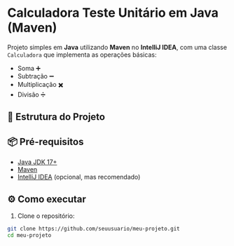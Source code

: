 # Calculadora Teste Unitário em Java (Maven)

Projeto simples em **Java** utilizando **Maven** no **IntelliJ IDEA**, com uma classe `Calculadora` que implementa as operações básicas:

- Soma ➕
- Subtração ➖
- Multiplicação ✖️
- Divisão ➗

## 🚀 Estrutura do Projeto


## 📦 Pré-requisitos

- [Java JDK 17+](https://www.oracle.com/java/technologies/downloads/)  
- [Maven](https://maven.apache.org/)  
- [IntelliJ IDEA](https://www.jetbrains.com/idea/) (opcional, mas recomendado)

## ⚙️ Como executar

1. Clone o repositório:

```bash
git clone https://github.com/seuusuario/meu-projeto.git
cd meu-projeto
